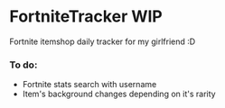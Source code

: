 # FortniteTracker WIP
Fortnite itemshop daily tracker for my girlfriend :D

### To do:
- Fortnite stats search with username
- Item's background changes depending on it's rarity
